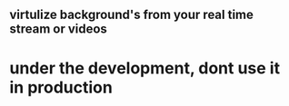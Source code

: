 ## virtulize background's from your real time stream or videos
# under the development, dont use it in production
